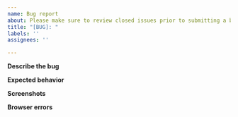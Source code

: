 ```yaml
---
name: Bug report
about: Please make sure to review closed issues prior to submitting a bug report.
title: "[BUG]: "
labels: ''
assignees: ''

---
```


**Describe the bug**
<!-- A clear and concise description of what the bug is. -->

**Expected behavior**
<!-- A clear and concise description of what you expected to happen. -->

**Screenshots**
<!-- Please share screenshots of the plugin's settings. -->

**Browser errors**
<!-- Please check the developer console of your browser (F12) for errors on initial page load. Include those errors here if there are any.
